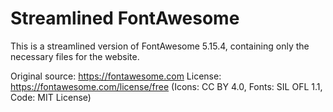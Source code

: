 # Streamlined FontAwesome

This is a streamlined version of FontAwesome 5.15.4, containing only the necessary files for the website.

Original source: https://fontawesome.com
License: https://fontawesome.com/license/free (Icons: CC BY 4.0, Fonts: SIL OFL 1.1, Code: MIT License)
